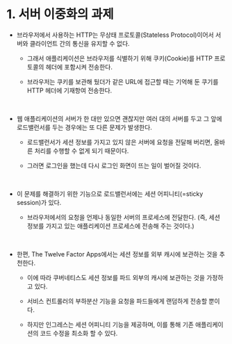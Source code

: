 
# 1. 서버 이중화의 과제


+ 브라우저에서 사용하는 HTTP는 무상태 프로토콜(Stateless Protocol)이어서 서버와 클라이언트 간의 통신을 유지할 수 없다.

    - 그래서 애플리케이션은 브라우저를 식별하기 위해 쿠키(Cookie)를 HTTP 프로토콜의 헤더에 포함시켜 전송한다.

    - 브라우저는 쿠키를 보관해 뒀더가 같은 URL에 접근할 때는 기억해 둔 쿠기를 HTTP 헤더에 기재항여 전송한다.
<br>

+ 웹 애플리케이션의 서버가 한 대만 있으면 괜찮지만 여러 대의 서버를 두고 그 앞에 로드밸런서를 두는 경우에는 또 다른 문제가 발생한다.

    - 로드밸런서가 세션 정보를 가지고 있지 않은 서버에 요청을 전달해 버리면, 올바른 처리를 수행할 수 없게 되기 때문이다.

    - 그러면 로그인을 했는데 다시 로그인 화면이 뜨는 일이 벌어질 것이다.
<br>

+ 이 문제를 해결하기 위한 기능으로 로드밸런서에는 세션 어피니티(=sticky session)가 있다.

    - 브라우저에서의 요청을 언제나 동일한 서버의 프로세스에 전달한다. (즉, 세션 정보를 가지고 있는 애플리케이션 프로세스에 전송해 주는 것이다.)
<br>

+ 한편, The Twelve Factor Apps에서는 세션 정보를 외부 캐시에 보관하는 것을 추천한다. 
    
    - 이에 따라 쿠버네티스도 세션 정보를 파드 외부의 캐시에 보관하는 것을 가정하고 있다.

    - 서비스 컨트롤러의 부하분산 기능을 요청을 파드들에게 랜덤하게 전송할 뿐이다.

    - 하지만 인그레스는 세션 어피니티 기능을 제공하며, 이를 통해 기존 애플리케이션의 코드 수정을 최소화 할 수 있다.